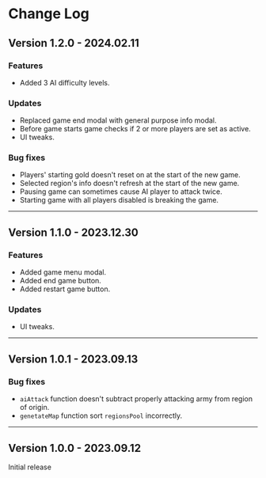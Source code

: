 # Change Log


## Version 1.2.0 - 2024.02.11

### Features

* Added 3 AI difficulty levels.

### Updates
* Replaced game end modal with general purpose info modal.
* Before game starts game checks if 2 or more players are set as active.
* UI tweaks.

### Bug fixes

* Players' starting gold doesn't reset on at the start of the new game.
* Selected region's info doesn't refresh at the start of the new game.
* Pausing game can sometimes cause AI player to attack twice.
* Starting game with all players disabled is breaking the game.

---

## Version 1.1.0 - 2023.12.30

### Features

* Added game menu modal.
* Added end game button.
* Added restart game button.

### Updates

* UI tweaks.

---

## Version 1.0.1 - 2023.09.13

### Bug fixes

* `aiAttack` function doesn't subtract properly attacking army from region of origin.
* `genetateMap` function sort `regionsPool` incorrectly.

---

## Version 1.0.0 - 2023.09.12

Initial release
